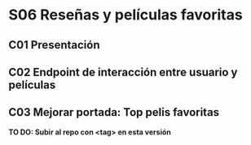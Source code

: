 # S06 Reseñas y películas favoritas

## C01 Presentación

## C02 Endpoint de interacción entre usuario y películas

## C03 Mejorar portada: Top pelis favoritas

**TO DO: Subir al repo con \<tag> en esta versión**
